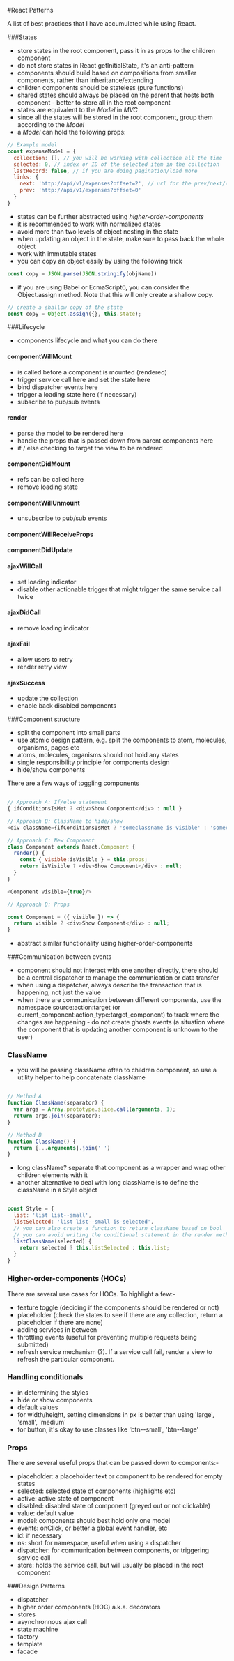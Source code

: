 #React Patterns

A list of best practices that I have accumulated while using React.

###States
- store states in the root component, pass it in as props to the children component
- do not store states in React getInitialState, it's an anti-pattern
- components should build based on compositions from smaller components, rather than inheritance/extending
- children components should be stateless (pure functions)
- shared states should always be placed on the parent that hosts both component - better to store all in the root component
- states are equivalent to the *Model* in *MVC*
- since all the states will be stored in the root component, group them according to the *Model*
- a *Model* can hold the following props:

```javascript
// Example model
const expenseModel = {
  collection: [], // you will be working with collection all the time
  selected: 0, // index or ID of the selected item in the collection
  lastRecord: false, // if you are doing pagination/load more
  links: {
    next: 'http://api/v1/expenses?offset=2', // url for the prev/next/current collection
    prev: 'http://api/v1/expenses?offset=0'
  }
}
```

- states can be further abstracted using _higher-order-components_
- it is recommended to work with normalized states
- avoid more than two levels of object nesting in the state
- when updating an object in the state, make sure to pass back the whole object
- work with immutable states
- you can copy an object easily by using the following trick
```javascript
const copy = JSON.parse(JSON.stringify(objName))
```
- if you are using Babel or EcmaScript6, you can consider the Object.assign method. Note that this will only create a shallow copy.
```javascript
// create a shallow copy of the state
const copy = Object.assign({}, this.state);
```


###Lifecycle
- components lifecycle and what you can do there
#### componentWillMount
- is called before a component is mounted (rendered)
- trigger service call here and set the state here
- bind dispatcher events here
- trigger a loading state here (if necessary)
- subscribe to pub/sub events
#### render
- parse the model to be rendered here
- handle the props that is passed down from parent components here
- if / else checking to target the view to be rendered
#### componentDidMount
- refs can be called here
- remove loading state
#### componentWillUnmount
- unsubscribe to pub/sub events
#### componentWillReceiveProps
#### componentDidUpdate
#### ajaxWillCall
- set loading indicator
- disable other actionable trigger that might trigger the same service call twice
#### ajaxDidCall
- remove loading indicator

#### ajaxFail
- allow users to retry 
- render retry view
#### ajaxSuccess
- update the collection
- enable back disabled components


###Component structure
- split the component into small parts
- use atomic design pattern, e.g. split the components to atom, molecules, organisms, pages etc
- atoms, molecules, organisms should not hold any states
- single responsibility principle for components design
- hide/show components

There are a few ways of toggling components
```javascript

// Approach A: If/else statement
{ ifConditionsIsMet ? <div>Show Component</div> : null }

// Approach B: ClassName to hide/show
<div className={ifConditionsIsMet ? 'someclassname is-visible' : 'someclassname'}>Show Component</div>

// Approach C: New Component
class Component extends React.Component {
  render() {
    const { visible:isVisible } = this.props;
    return isVisible ? <div>Show Component</div> : null;
  }
}

<Component visible={true}/>

// Approach D: Props

const Component = ({ visible }) => {
  return visible ? <div>Show Component</div> : null;
}
```
- abstract similar functionality using higher-order-components


###Communication between events
- component should not interact with one another directly, there should be a central dispatcher to manage the communication or data transfer
- when using a dispatcher, always describe the transaction that is happening, not just the value
- when there are communication between different components, use the namespace source:action:target (or current_component:action_type:target_component) to track where the changes are happening - do not create ghosts events (a situation where the component that is updating another component is unknown to the user)


### ClassName
- you will be passing className often to children component, so use a utility helper to help concatenate className
```javascript

// Method A
function ClassName(separator) {
  var args = Array.prototype.slice.call(arguments, 1);
  return args.join(separator);
}

// Method B
function ClassName() {
  return [...arguments].join(' ')
}
```
- long className? separate that component as a wrapper and wrap other children elements with it
- another alternative to deal with long className is to define the className in a Style object
```javascript

const Style = {
  list: 'list list--small',
  listSelected: 'list list--small is-selected',
  // you can also create a function to return className based on bool
  // you can avoid writing the conditional statement in the render method this way
  listClassName(selected) {
    return selected ? this.listSelected : this.list;
  }
}
```


### Higher-order-components (HOCs)
There are several use cases for HOCs. To highlight a few:-

- feature toggle (deciding if the components should be rendered or not)
- placeholder (check the states to see if there are any collection, return a placeholder if there are none)
- adding services in between
- throttling events (useful for preventing multiple requests being submitted)
- refresh service mechanism (?). If a service call fail, render a view to refresh the particular component.




### Handling conditionals
- in determining the styles
- hide or show components
- default values
- for width/height, setting dimensions in px is better than using 'large', 'small', 'medium'
- for button, it's okay to use classes like 'btn--small', 'btn--large'




### Props
There are several useful props that can be passed down to components:-
- placeholder: a placeholder text or component to be rendered for empty states
- selected: selected state of components (highlights etc)
- active: active state of component
- disabled: disabled state of component (greyed out or not clickable)
- value: default value
- model: components should best hold only one model
- events: onClick, or better a global event handler, etc
- id: if necessary
- ns: short for namespace, useful when using a dispatcher
- dispatcher: for communication between components, or triggering service call
- store: holds the service call, but will usually be placed in the root component


###Design Patterns
- dispatcher
- higher order components (HOC) a.k.a. decorators
- stores
- asynchronnous ajax call
- state machine
- factory
- template
- facade
